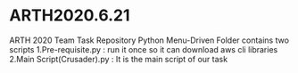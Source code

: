 # ARTH2020.6.21
ARTH 2020 Team Task Repository
Python Menu-Driven Folder contains two scripts 
1.Pre-requisite.py : run it once so it can download aws cli libraries 
2.Main Script(Crusader).py : It is the main script of our task
